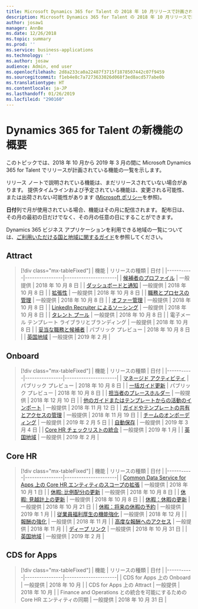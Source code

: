 ```yaml
---
title: Microsoft Dynamics 365 for Talent の 2018 年 10 月リリースで計画されている機能の概要
description: Microsoft Dynamics 365 for Talent の 2018 年 10 月リリースで計画されている機能の概要
author: josaw1
manager: AnnBe
ms.date: 12/26/2018
ms.topic: summary
ms.prod: ''
ms.service: business-applications
ms.technology: ''
ms.author: josaw
audience: Admin, end user
ms.openlocfilehash: 2d8a233ca0a22487f3715f1878507442c07f9459
ms.sourcegitcommit: f1eb4e8c7a7273633026d068f3ed8acd577abe0b
ms.translationtype: HT
ms.contentlocale: ja-JP
ms.lasthandoff: 01/26/2019
ms.locfileid: "290160"
---
```

# <a name="summary-of-whats-new-in-dynamics-365-for-talent"></a>Dynamics 365 for Talent の新機能の概要

このトピックでは、2018 年 10 月から 2019 年 3 月の間に Microsoft Dynamics 365 for Talent でリリースが計画されている機能の一覧を示します。 

リリース ノートで説明されている機能は、まだリリースされていない場合があります。 提供タイムラインおよび予定されている機能は、変更される可能性、または出荷されない可能性があります ([Microsoft ポリシー](https://go.microsoft.com/fwlink/p/?linkid=2007332)を参照)。

**日付**列で月が使用されている場合、機能はその月に配信されます。 配布日は、その月の最初の日だけでなく、その月の任意の日にすることができます。
    
Dynamics 365 ビジネス アプリケーションを利用できる地域の一覧については、[ご利用いただける国と地域に関するガイド](https://aka.ms/dynamics_365_international_availability_deck)を参照してください。 


## <a name="attract"></a>Attract

> [!div class="mx-tableFixed"]
> | 機能   | リリースの種類    | 日付 |
> |-----------|----------------|----------------------|
> | [候補者のプロファイル](attract/candidate-profile.md)       |    一般提供 | 2018 年 10 月 8 日                   |
> | [ダッシュボードと通知](attract/dashboards-notifications.md)       |  一般提供 | 2018 年 10 月 8 日                  |
> | [拡張性](attract/extensibility.md)       |     一般提供            | 2018 年 10 月 8 日                   |
> | [職務とプロセスの管理](attract/job-management.md)       |  一般提供  | 2018 年 10 月 8 日                   |
> | [オファー管理](attract/offer-management.md)       | 一般提供  | 2018 年 10 月 8 日                   |
> | [LinkedIn Recruiter によるソーシング](attract/sourcing.md)       |  一般提供  | 2018 年 10 月 8 日                  |
> | [タレント プール](attract/talent-pools.md)       |   一般提供 | 2018 年 10 月 8 日                   |
> | 電子メール テンプレート ライブラリとブランディング | 一般提供  | 2018 年 10 月 8 日    |
> | [妥当な職務と候補者](attract/relevant-jobs-candidates.md)       |     パブリック プレビュー  | 2018 年 10 月 8 日       |
> | [英国地域](attract/united-kingdom-region.md)   | 一般提供  | 2019 年 2 月 |


## <a name="onboard"></a>Onboard

> [!div class="mx-tableFixed"]
> | 機能   | リリースの種類 | 日付 |
> |-----------|----------------|----------------------|
> | [マネージド アクティビティ](onboard/managed-activities.md) | パブリック プレビュー   |   2018 年 10 月 8 日          |
> | [一括ガイド更新](onboard/bulk-guide-updates.md) | パブリック プレビュー    |      2018 年 10 月 8 日       |
> | [担当者のプレースホルダー](onboard/assignee-placeholders.md) | 一般提供 |     2018 年 12 月 10 日        |
> | [他のガイドまたはテンプレートからの活動のインポート](onboard/import.md)  | 一般提供         |    2018 年 11 月 12 日         |
> | [ガイドやテンプレートの共有とアクセスの管理](onboard/access-management.md)  | 一般提供         |    2018 年 11 月 19 日         |
> | [チームのオンボーディング](onboard/onboard-teams.md) |  一般提供    |       2019 年 2 月 5 日     |
> | [自動保存](onboard/auto-save.md) | 一般提供    |  2019 年 3 月 4 日        |
> | [Core HR チェックリストの統合](onboard/corehr-checklist-integration.md) |  一般提供   |  2019 年 1 月           |
> | [英国地域](onboard/united-kingdom-region.md)   | 一般提供  | 2019 年 2 月 |


## <a name="core-hr"></a>Core HR

> [!div class="mx-tableFixed"]
> | 機能   | リリースの種類   | 日付 |
> |-----------|----------------|----------------------|
> | [Common Data Service for Apps 上の Core HR エンティティのスコープの拡張](core-hr-entity-cds-apps.md) |    一般提供  | 2018 年 10 月 1 日  |
> | [休暇: 比例配分の更新](core-hr-leave-absence.md)      | 一般提供    | 2018 年 10 月 8 日  |
> | [休暇: 見越計上の更新](core-hr-leave-absence.md)      | 一般提供    | 2018 年 10 月 8 日  |
> | [休暇：休暇の更新](core-hr-leave-absence.md)      | 一般提供    | 2018 年 10 月 21 日  |
> | [休暇：将来の休暇の予約](core-hr-leave-absence.md)      | 一般提供    | 2019 年 1 月  |
> | [従業員福利厚生の機能強化](benefits-enhancements.md) |   一般提供  | 2018 年 12 月  |
> | [報酬の強化](Advanced-compensation.md) |  一般提供 | 2018 年 11 月 |
> | [高度な報酬へのアクセス](Advanced-compensation.md) |  一般提供 | 2018 年 11 月 |
> | [ディープ リンク](Talent-Deep-Links.md) |  一般提供 | 2018 年 10 月 31 日 |
> | [英国地域](united-kingdom-region.md)   | 一般提供  | 2019 年 2 月 |



## <a name="cds-for-apps"></a>CDS for Apps

> [!div class="mx-tableFixed"]
> | 機能   | リリースの種類    | 日付 |
> |-----------|----------------|----------------------|
> | CDS for Apps 上の Onboard |  一般提供  | 2018 年 10 月  |
> | CDS for Apps 上の Attract |  一般提供  | 2018 年 10 月  |
> | Finance and Operations との統合を可能にするための Core HR エンティティの同期 | 一般提供 | 2018 年 10 月 31 日  |
